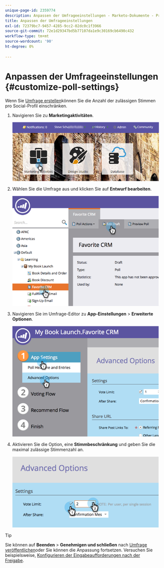 ```yaml
---
unique-page-id: 2359774
description: Anpassen der Umfrageeinstellungen - Marketo-Dokumente - Produktdokumentation
title: Anpassen der Umfrageeinstellungen
exl-id: 72379bc7-9457-4285-9cc2-02dc0c1f3966
source-git-commit: 72e1d29347bd5b77107da1e9c30169cb6490c432
workflow-type: tm+mt
source-wordcount: '90'
ht-degree: 0%

---
```


# Anpassen der Umfrageeinstellungen {#customize-poll-settings}

Wenn Sie [Umfrage erstellen](/help/marketo/product-docs/demand-generation/social/creating-a-poll/create-a-poll.md)können Sie die Anzahl der zulässigen Stimmen pro Social-Profil einschränken.

1. Navigieren Sie zu **Marketingaktivitäten**.

   ![](assets/login-marketing-activities.png)

1. Wählen Sie die Umfrage aus und klicken Sie auf **Entwurf bearbeiten**.

   ![](assets/image2014-9-19-10-3a56-3a37.png)

1. Navigieren Sie im Umfrage-Editor zu **App-Einstellungen** > **Erweiterte Optionen**.

   ![](assets/image2014-9-19-10-3a56-3a44.png)

1. Aktivieren Sie die Option, eine **Stimmbeschränkung** und geben Sie die maximal zulässige Stimmenzahl an.

   ![](assets/image2014-9-19-10-3a56-3a54.png)

>[!TIP]
>
>Sie können auf **Beenden** > **Genehmigen und schließen** nach [Umfrage veröffentlichen](/help/marketo/product-docs/demand-generation/social/creating-a-poll/publish-a-poll.md)oder Sie können die Anpassung fortsetzen. Versuchen Sie beispielsweise, [Konfigurieren der Eingabeaufforderungen nach der Freigabe](/help/marketo/product-docs/demand-generation/social/configuring-social-actions/configure-after-share-prompts.md).
